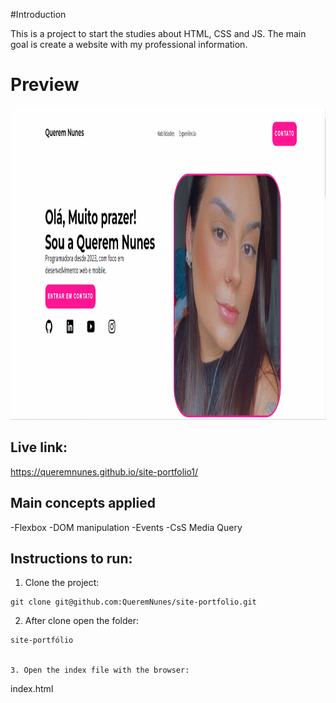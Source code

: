 #Introduction

This is a project to start the studies about HTML, CSS and JS.
The main goal is create a website with my professional information.

# Preview

<img src="https://github.com/QueremNunes/site-portfolio/blob/main/preview.png" height="500">

## Live link:

https://queremnunes.github.io/site-portfolio1/

## Main concepts applied

-Flexbox
-DOM manipulation
-Events
-CsS Media Query

## Instructions to run:

1. Clone the project:

```
git clone git@github.com:QueremNunes/site-portfolio.git
```

2. After clone open the folder:

```
site-portfólio


3. Open the index file with the browser:

```

index.html

```

```
